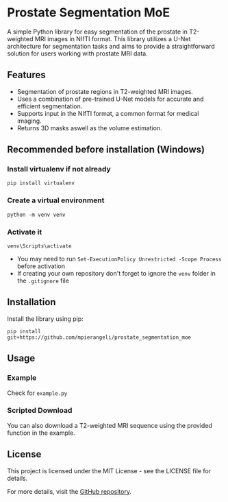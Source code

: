 # Prostate Segmentation MoE

A simple Python library for easy segmentation of the prostate in T2-weighted MRI images in NIfTI format. This library utilizes a U-Net architecture for segmentation tasks and aims to provide a straightforward solution for users working with prostate MRI data.

## Features

- Segmentation of prostate regions in T2-weighted MRI images.
- Uses a combination of pre-trained U-Net models for accurate and efficient segmentation.
- Supports input in the NIfTI format, a common format for medical imaging.
- Returns 3D masks aswell as the volume estimation.

## Recommended before installation (Windows)

### Install virtualenv if not already
```pip install virtualenv```
### Create a virtual environment
```python -m venv venv```
### Activate it
```venv\Scripts\activate```
- You may need to run ```Set-ExecutionPolicy Unrestricted -Scope Process``` before activation
- If creating your own repository don't forget to ignore the `venv` folder in the `.gitignore` file


## Installation

Install the library using pip:

```pip install git+https://github.com/mpierangeli/prostate_segmentation_moe```

## Usage
### Example
Check for `example.py` 
### Scripted Download
You can also download a T2-weighted MRI sequence using the provided function in the example.

## License
This project is licensed under the MIT License - see the LICENSE file for details.


For more details, visit the [GitHub repository](https://github.com/mpierangeli/prostate_segmentation_moe).

